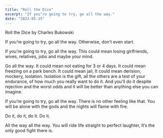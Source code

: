 ```yaml
---
title: "Roll the Dice"
excerpt: "If you’re going to try, go all the way."
date: "2023-05-25"
---
```

Roll the Dice by Charles Bukowski

If you’re going to try, go all the
way.
Otherwise, don’t even start.

If you’re going to try, go all the
way. This could mean losing girlfriends,
wives, relatives, jobs and
maybe your mind.

Go all the way.
It could mean not eating for 3 or
4 days.
It could mean freezing on a
park bench.
It could mean jail,
It could mean derision,
mockery,
isolation.
Isolation is the gift,
all the others are a test of your
endurance, of
how much you really want to
do it.
And you’ll do it
despite rejection and the
worst odds
and it will be better than
anything else
you can imagine.

If you’re going to try,
go all the way.
There is no other feeling like
that.
You will be alone with the
gods
and the nights will flame with
fire.

Do it, do it, do it.
Do it.

All the way
all the way.
You will ride life straight to
perfect laughter,
It’s the only good fight
there is​.
